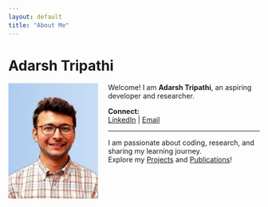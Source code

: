 ```yaml
---
layout: default
title: "About Me"
---
```


# Adarsh Tripathi

<img src="/assets/images/your-photo.jpg" width="180" alt="Adarsh Tripathi" align="left" style="margin-right:20px;"/>

Welcome! I am **Adarsh Tripathi**, an aspiring developer and researcher.

**Connect:**  
[LinkedIn](https://www.linkedin.com/in/adarsht/) | [Email](mailto:ad.tripathi@students.hertie-school.org)

---

I am passionate about coding, research, and sharing my learning journey.  
Explore my [Projects](/projects.md) and [Publications](/publications.md)!
